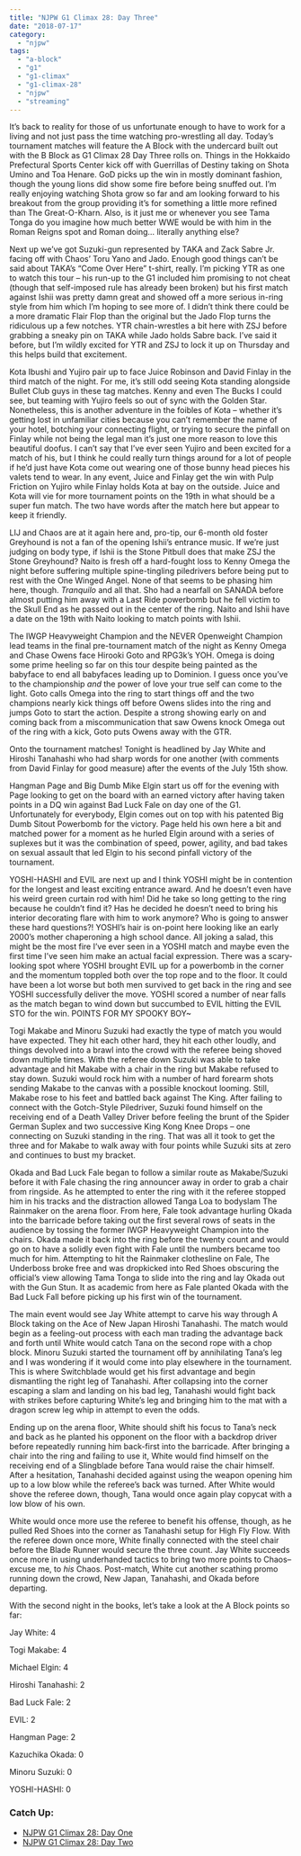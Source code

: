 ```yaml
---
title: "NJPW G1 Climax 28: Day Three"
date: "2018-07-17"
category: 
  - "njpw"
tags: 
  - "a-block"
  - "g1"
  - "g1-climax"
  - "g1-climax-28"
  - "njpw"
  - "streaming"
---
```


It’s back to reality for those of us unfortunate enough to have to work for a living and not just pass the time watching pro-wrestling all day. Today’s tournament matches will feature the A Block with the undercard built out with the B Block as G1 Climax 28 Day Three rolls on. Things in the Hokkaido Prefectural Sports Center kick off with Guerrillas of Destiny taking on Shota Umino and Toa Henare. GoD picks up the win in mostly dominant fashion, though the young lions did show some fire before being snuffed out. I’m really enjoying watching Shota grow so far and am looking forward to his breakout from the group providing it’s for something a little more refined than The Great-O-Kharn. Also, is it just me or whenever you see Tama Tonga do you imagine how much better WWE would be with him in the Roman Reigns spot and Roman doing… literally anything else?

Next up we’ve got Suzuki-gun represented by TAKA and Zack Sabre Jr. facing off with Chaos’ Toru Yano and Jado. Enough good things can’t be said about TAKA’s “Come Over Here” t-shirt, really. I’m picking YTR as one to watch this tour – his run-up to the G1 included him promising to not cheat (though that self-imposed rule has already been broken) but his first match against Ishii was pretty damn great and showed off a more serious in-ring style from him which I’m hoping to see more of. I didn’t think there could be a more dramatic Flair Flop than the original but the Jado Flop turns the ridiculous up a few notches. YTR chain-wrestles a bit here with ZSJ before grabbing a sneaky pin on TAKA while Jado holds Sabre back. I’ve said it before, but I’m wildly excited for YTR and ZSJ to lock it up on Thursday and this helps build that excitement.

Kota Ibushi and Yujiro pair up to face Juice Robinson and David Finlay in the third match of the night. For me, it’s still odd seeing Kota standing alongside Bullet Club guys in these tag matches. Kenny and even The Bucks I could see, but teaming with Yujiro feels so out of sync with the Golden Star. Nonetheless, this is another adventure in the foibles of Kota – whether it’s getting lost in unfamiliar cities because you can’t remember the name of your hotel, botching your connecting flight, or trying to secure the pinfall on Finlay while not being the legal man it’s just one more reason to love this beautiful doofus. I can’t say that I’ve ever seen Yujiro and been excited for a match of his, but I think he could really turn things around for a lot of people if he’d just have Kota come out wearing one of those bunny head pieces his valets tend to wear. In any event, Juice and Finlay get the win with Pulp Friction on Yujiro while Finlay holds Kota at bay on the outside. Juice and Kota will vie for more tournament points on the 19th in what should be a super fun match. The two have words after the match here but appear to keep it friendly.

LIJ and Chaos are at it again here and, pro-tip, our 6-month old foster Greyhound is not a fan of the opening Ishii’s entrance music. If we’re just judging on body type, if Ishii is the Stone Pitbull does that make ZSJ the Stone Greyhound? Naito is fresh off a hard-fought loss to Kenny Omega the night before suffering multiple spine-tingling piledrivers before being put to rest with the One Winged Angel. None of that seems to be phasing him here, though. _Tranquilo_ and all that. Sho had a nearfall on SANADA before almost putting him away with a Last Ride powerbomb but he fell victim to the Skull End as he passed out in the center of the ring. Naito and Ishii have a date on the 19th with Naito looking to match points with Ishii.

The IWGP Heavyweight Champion and the NEVER Openweight Champion lead teams in the final pre-tournament match of the night as Kenny Omega and Chase Owens face Hirooki Goto and RPG3k’s YOH. Omega is doing some prime heeling so far on this tour despite being painted as the babyface to end all babyfaces leading up to Dominion. I guess once you’ve to the championship _and_ the power of love your true self can come to the light. Goto calls Omega into the ring to start things off and the two champions nearly kick things off before Owens slides into the ring and jumps Goto to start the action. Despite a strong showing early on and coming back from a miscommunication that saw Owens knock Omega out of the ring with a kick, Goto puts Owens away with the GTR.

Onto the tournament matches! Tonight is headlined by Jay White and Hiroshi Tanahashi who had sharp words for one another (with comments from David Finlay for good measure) after the events of the July 15th show.

Hangman Page and Big Dumb Mike Elgin start us off for the evening with Page looking to get on the board with an earned victory after having taken points in a DQ win against Bad Luck Fale on day one of the G1. Unfortunately for everybody, Elgin comes out on top with his patented Big Dumb Sitout Powerbomb for the victory. Page held his own here a bit and matched power for a moment as he hurled Elgin around with a series of suplexes but it was the combination of speed, power, agility, and bad takes on sexual assault that led Elgin to his second pinfall victory of the tournament.

YOSHI-HASHI and EVIL are next up and I think YOSHI might be in contention for the longest and least exciting entrance award. And he doesn’t even have his weird green curtain rod with him! Did he take so long getting to the ring because he couldn’t find it? Has he decided he doesn’t need to bring his interior decorating flare with him to work anymore? Who is going to answer these hard questions?! YOSHI’s hair is on-point here looking like an early 2000’s mother chaperoning a high school dance. All joking a salad, this might be the most fire I’ve ever seen in a YOSHI match and maybe even the first time I’ve seen him make an actual facial expression. There was a scary-looking spot where YOSHI brought EVIL up for a powerbomb in the corner and the momentum toppled both over the top rope and to the floor. It could have been a lot worse but both men survived to get back in the ring and see YOSHI successfully deliver the move. YOSHI scored a number of near falls as the match began to wind down but succumbed to EVIL hitting the EVIL STO for the win. POINTS FOR MY SPOOKY BOY~

Togi Makabe and Minoru Suzuki had exactly the type of match you would have expected. They hit each other hard, they hit each other loudly, and things devolved into a brawl into the crowd with the referee being shoved down multiple times. With the referee down Suzuki was able to take advantage and hit Makabe with a chair in the ring but Makabe refused to stay down. Suzuki would rock him with a number of hard forearm shots sending Makabe to the canvas with a possible knockout looming. Still, Makabe rose to his feet and battled back against The King. After failing to connect with the Gotch-Style Piledriver, Suzuki found himself on the receiving end of a Death Valley Driver before feeling the brunt of the Spider German Suplex and two successive King Kong Knee Drops – one connecting on Suzuki standing in the ring. That was all it took to get the three and for Makabe to walk away with four points while Suzuki sits at zero and continues to bust my bracket.

Okada and Bad Luck Fale began to follow a similar route as Makabe/Suzuki before it with Fale chasing the ring announcer away in order to grab a chair from ringside. As he attempted to enter the ring with it the referee stopped him in his tracks and the distraction allowed Tanga Loa to bodyslam The Rainmaker on the arena floor. From here, Fale took advantage hurling Okada into the barricade before taking out the first several rows of seats in the audience by tossing the former IWGP Heavyweight Champion into the chairs. Okada made it back into the ring before the twenty count and would go on to have a solidly even fight with Fale until the numbers became too much for him. Attempting to hit the Rainmaker clothesline on Fale, The Underboss broke free and was dropkicked into Red Shoes obscuring the official’s view allowing Tama Tonga to slide into the ring and lay Okada out with the Gun Stun. It as academic from here as Fale planted Okada with the Bad Luck Fall before picking up his first win of the tournament.

The main event would see Jay White attempt to carve his way through A Block taking on the Ace of New Japan Hiroshi Tanahashi. The match would begin as a feeling-out process with each man trading the advantage back and forth until White would catch Tana on the second rope with a chop block. Minoru Suzuki started the tournament off by annihilating Tana’s leg and I was wondering if it would come into play elsewhere in the tournament. This is where Switchblade would get his first advantage and begin dismantling the right leg of Tanahashi. After collapsing into the corner escaping a slam and landing on his bad leg, Tanahashi would fight back with strikes before capturing White’s leg and bringing him to the mat with a dragon screw leg whip in attempt to even the odds.

Ending up on the arena floor, White should shift his focus to Tana’s neck and back as he planted his opponent on the floor with a backdrop driver before repeatedly running him back-first into the barricade. After bringing a chair into the ring and failing to use it, White would find himself on the receiving end of a Slingblade before Tana would raise the chair himself. After a hesitation, Tanahashi decided against using the weapon opening him up to a low blow while the referee’s back was turned. After White would shove the referee down, though, Tana would once again play copycat with a low blow of his own.

White would once more use the referee to benefit his offense, though, as he pulled Red Shoes into the corner as Tanahashi setup for High Fly Flow. With the referee down once more, White finally connected with the steel chair before the Blade Runner would secure the three count. Jay White succeeds once more in using underhanded tactics to bring two more points to Chaos–excuse me, to _his_ Chaos. Post-match, White cut another scathing promo running down the crowd, New Japan, Tanahashi, and Okada before departing.

With the second night in the books, let’s take a look at the A Block points so far:

Jay White: 4

Togi Makabe: 4

Michael Elgin: 4

Hiroshi Tanahashi: 2

Bad Luck Fale: 2

EVIL: 2

Hangman Page: 2

Kazuchika Okada: 0

Minoru Suzuki: 0

YOSHI-HASHI: 0

### Catch Up:

- [NJPW G1 Climax 28: Day One](https://www.gansobomb.com/2018/07/14/njpw-g1-climax-28-day-one/)
- [NJPW G1 Climax 28: Day Two](https://www.gansobomb.com/2018/07/15/njpw-g1-climax-28-day-two/)

